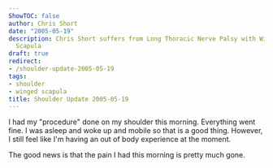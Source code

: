 ```yaml
---
ShowTOC: false
author: Chris Short
date: "2005-05-19"
description: Chris Short suffers from Long Thoracic Nerve Palsy with Winging of the
  Scapula
draft: true
redirect:
- /shoulder-update-2005-05-19
tags:
- shoulder
- winged scapula
title: Shoulder Update 2005-05-19
---
```


I had my "procedure" done on my shoulder this morning. Everything went fine. I was asleep and woke up and mobile so that is a good thing. However, I still feel like I'm having an out of body experience at the moment.

The good news is that the pain I had this morning is pretty much gone.